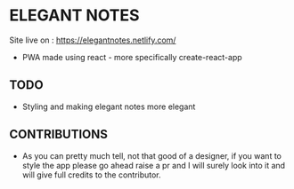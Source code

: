 # ELEGANT NOTES

Site live on : https://elegantnotes.netlify.com/

- PWA made using react - more specifically create-react-app

## TODO

- Styling and making elegant notes more elegant

## CONTRIBUTIONS

- As you can pretty much tell, not that good of a designer, if you want to style the app please go ahead raise a pr and I will surely look into it and will give full credits to the contributor.

